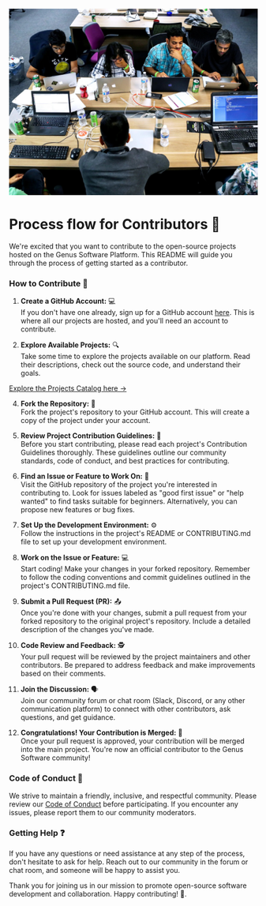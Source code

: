 ![Tech Quests Card](projects.jpg)
<a name="readme-top"></a>

# Process flow for Contributors 🚀

We're excited that you want to contribute to the open-source projects hosted on the Genus Software Platform. This README will guide you through the process of getting started as a contributor.

### How to Contribute 🤝

1. **Create a GitHub Account:** 💻<br>
   If you don't have one already, sign up for a GitHub account [here](https://github.com/join). This is where all our projects are hosted, and you'll need an account to contribute.

2. **Explore Available Projects:** 🔍<br>
   Take some time to explore the projects available on our platform. Read their descriptions, check out the source code, and understand their goals.

[Explore the Projects Catalog here → ](https://github.com/projects)

4. **Fork the Repository:** 🍴<br>
   Fork the project's repository to your GitHub account. This will create a copy of the project under your account.

5. **Review Project Contribution Guidelines:** 📜<br>
   Before you start contributing, please read each project's Contribution Guidelines thoroughly. These guidelines outline our community standards, code of conduct, and best practices for contributing.

6. **Find an Issue or Feature to Work On:** 🎯<br>
   Visit the GitHub repository of the project you're interested in contributing to. Look for issues labeled as "good first issue" or "help wanted" to find tasks suitable for beginners. Alternatively, you can propose new features or bug fixes.

7. **Set Up the Development Environment:** ⚙️<br>
   Follow the instructions in the project's README or CONTRIBUTING.md file to set up your development environment.

8. **Work on the Issue or Feature:** 💻<br>
   Start coding! Make your changes in your forked repository. Remember to follow the coding conventions and commit guidelines outlined in the project's CONTRIBUTING.md file.

9. **Submit a Pull Request (PR):** 📤<br>
   Once you're done with your changes, submit a pull request from your forked repository to the original project's repository. Include a detailed description of the changes you've made.

10. **Code Review and Feedback:** 🕵️<br>
   Your pull request will be reviewed by the project maintainers and other contributors. Be prepared to address feedback and make improvements based on their comments.

11. **Join the Discussion:** 🗣️<br>
   Join our community forum or chat room (Slack, Discord, or any other communication platform) to connect with other contributors, ask questions, and get guidance.

12. **Congratulations! Your Contribution is Merged:** 🎉<br>
   Once your pull request is approved, your contribution will be merged into the main project. You're now an official contributor to the Genus Software community!

### Code of Conduct 📜

We strive to maintain a friendly, inclusive, and respectful community. Please review our [Code of Conduct](CODE_OF_CONDUCT.md) before participating. If you encounter any issues, please report them to our community moderators.

### Getting Help ❓

If you have any questions or need assistance at any step of the process, don't hesitate to ask for help. Reach out to our community in the forum or chat room, and someone will be happy to assist you.

Thank you for joining us in our mission to promote open-source software development and collaboration. Happy contributing! 🎉.
